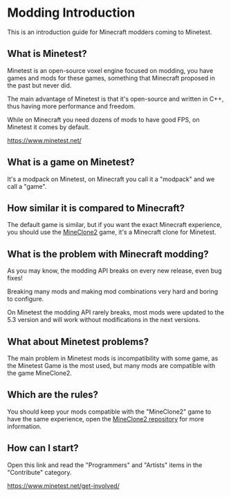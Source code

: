 # Modding Introduction

This is an introduction guide for Minecraft modders coming to Minetest.

## What is Minetest?

Minetest is an open-source voxel engine focused on modding, you have games and mods for these games, something that Minecraft proposed in the past but never did.

The main advantage of Minetest is that it's open-source and written in C++, thus having more performance and freedom.

While on Minecraft you need dozens of mods to have good FPS, on Minetest it comes by default.

https://www.minetest.net/

## What is a game on Minetest?

It's a modpack on Minetest, on Minecraft you call it a "modpack" and we call a "game".

## How similar it is compared to Minecraft?

The default game is similar, but if you want the exact Minecraft experience, you should use the [MineClone2](https://content.minetest.net/packages/Wuzzy/mineclone2/) game, it's a Minecraft clone for Minetest.

## What is the problem with Minecraft modding?

As you may know, the modding API breaks on every new release, even bug fixes!

Breaking many mods and making mod combinations very hard and boring to configure.

On Minetest the modding API rarely breaks, most mods were updated to the 5.3 version and will work without modifications in the next versions.

## What about Minetest problems?

The main problem in Minetest mods is incompatibility with some game, as the Minetest Game is the most used, but many mods are compatible with the game MineClone2.

## Which are the rules?

You should keep your mods compatible with the "MineClone2" game to have the same experience, open the [MineClone2 repository](https://git.minetest.land/MineClone2/MineClone2) for more information.

## How can I start?

Open this link and read the "Programmers" and "Artists" items in the "Contribute" category.

https://www.minetest.net/get-involved/
